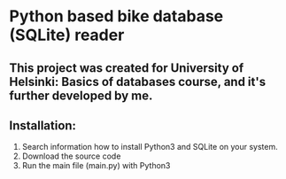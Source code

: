 # Python based bike database (SQLite) reader

## This project was created for University of Helsinki: Basics of databases course, and it's further developed by me.

## Installation: 

1. Search information how to install Python3 and SQLite on your system.
2. Download the source code
3. Run the main file (main.py) with Python3
